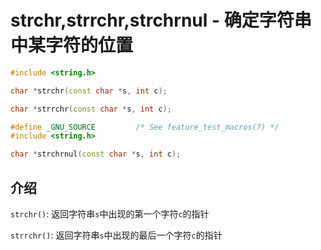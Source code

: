 # strchr,strrchr,strchrnul - 确定字符串中某字符的位置  
```cpp
#include <string.h>

char *strchr(const char *s, int c);

char *strrchr(const char *s, int c);

#define _GNU_SOURCE         /* See feature_test_macros(7) */
#include <string.h>

char *strchrnul(const char *s, int c);
```

## 介绍
`strchr()`: 返回字符串`s`中出现的第一个字符`c`的指针  

`strrchr()`: 返回字符串`s`中出现的最后一个字符`c`的指针  

